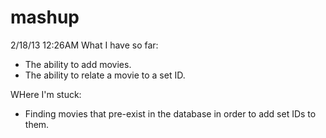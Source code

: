 mashup
======

2/18/13 12:26AM
What I have so far:

* The ability to add movies.
* The ability to relate a movie to a set ID.

WHere I'm stuck:

* Finding movies that pre-exist in the database in order to add set IDs to them.